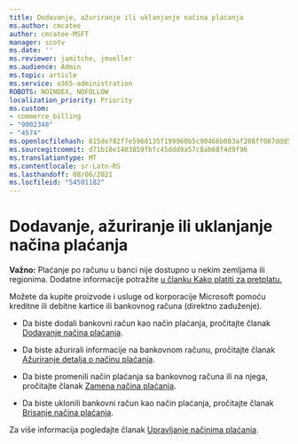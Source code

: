 ```yaml
---
title: Dodavanje, ažuriranje ili uklanjanje načina plaćanja
ms.author: cmcatee
author: cmcatee-MSFT
manager: scotv
ms.date: ''
ms.reviewer: jamitche, jmueller
ms.audience: Admin
ms.topic: article
ms.service: o365-administration
ROBOTS: NOINDEX, NOFOLLOW
localization_priority: Priority
ms.custom:
- commerce_billing
- "9002348"
- "4574"
ms.openlocfilehash: 815de782f7e5968135f199960b5c90466b083af208ff087ddd5688539c27b592
ms.sourcegitcommit: d71b18e1403859fbfc45ddd9a57c8ab68f4d9f96
ms.translationtype: MT
ms.contentlocale: sr-Latn-RS
ms.lasthandoff: 08/06/2021
ms.locfileid: "54501182"
---
```

# <a name="add-update-or-remove-payment-method"></a>Dodavanje, ažuriranje ili uklanjanje načina plaćanja

**Važno:** Plaćanje po računu u banci nije dostupno u nekim zemljama ili regionima. Dodatne informacije potražite [u članku Kako platiti za pretplatu.](/microsoft-365/commerce/billing-and-payments/pay-for-your-subscription) 

Možete da kupite proizvode i usluge od korporacije Microsoft pomoću kreditne ili debitne kartice ili bankovnog računa (direktno zaduženje).

- Da biste dodali bankovni račun kao način plaćanja, pročitajte članak [Dodavanje načina plaćanja](/microsoft-365/commerce/billing-and-payments/manage-payment-methods#add-a-payment-method).

- Da biste ažurirali informacije na bankovnom računu, pročitajte članak [Ažuriranje detalja o načinu plaćanja](/microsoft-365/commerce/billing-and-payments/manage-payment-methods#update-payment-method-details).

- Da biste promenili način plaćanja sa bankovnog računa ili na njega, pročitajte članak [Zamena načina plaćanja](/microsoft-365/commerce/billing-and-payments/manage-payment-methods#replace-a-payment-method).

- Da biste uklonili bankovni račun kao način plaćanja, pročitajte članak [Brisanje načina plaćanja](/microsoft-365/commerce/billing-and-payments/manage-payment-methods#delete-a-payment-method).

Za više informacija pogledajte članak [Upravljanje načinima plaćanja](/microsoft-365/commerce/billing-and-payments/manage-payment-methods).
